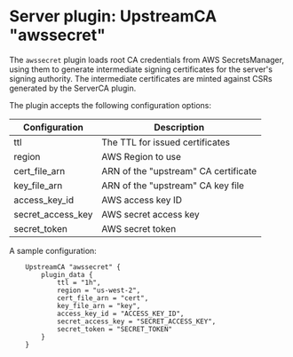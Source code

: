 # Server plugin: UpstreamCA "awssecret"

The `awssecret` plugin loads root CA credentials from AWS SecretsManager, using
them to generate intermediate signing certificates for the server's signing
authority. The intermediate certificates are minted against CSRs generated by
the ServerCA plugin.

The plugin accepts the following configuration options:

| Configuration           | Description                           |
| ----------------------- | ------------------------------------- |
| ttl                     | The TTL for issued certificates       |
| region                  | AWS Region to use                     |
| cert_file_arn           | ARN of the "upstream" CA certificate  |
| key_file_arn            | ARN of the "upstream" CA key file     |
| access_key_id           | AWS access key ID                     |
| secret_access_key       | AWS secret access key                 |
| secret_token            | AWS secret token                      |

A sample configuration:

```
    UpstreamCA "awssecret" {
        plugin_data {
            ttl = "1h",
            region = "us-west-2",
            cert_file_arn = "cert",
            key_file_arn = "key",
            access_key_id = "ACCESS_KEY_ID",
            secret_access_key = "SECRET_ACCESS_KEY",
            secret_token = "SECRET_TOKEN"
        }
    }
```

